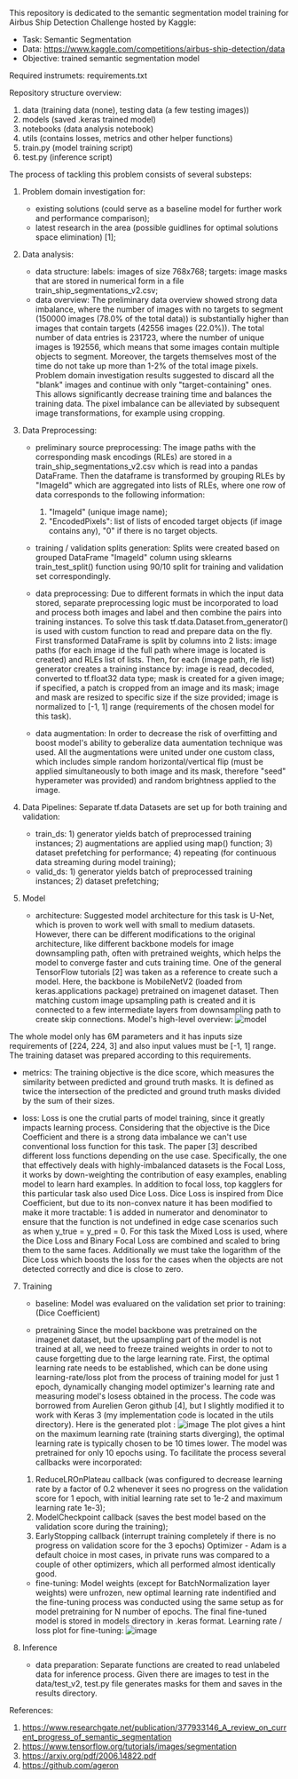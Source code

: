 This repository is dedicated to the semantic segmentation model training for Airbus Ship Detection Challenge hosted by Kaggle:
- Task: Semantic Segmentation
- Data: https://www.kaggle.com/competitions/airbus-ship-detection/data
- Objective: trained semantic segmentation model


Required instrumets: requirements.txt

Repository structure overview:
1. data (training data (none), testing data (a few testing images))
2. models (saved .keras trained model)
3. notebooks (data analysis notebook)
4. utils (contains losses, metrics and other helper functions)
5. train.py (model training script)
6. test.py (inference script)


The process of tackling this problem consists of several substeps:

1. Problem domain investigation for:
   - existing solutions (could serve as a baseline model for further work and performance comparison);
   - latest research in the area (possible guidlines for optimal solutions space elimination) [1];


2. Data analysis:
   - data structure:
     labels: images of size 768x768;
     targets: image masks that are stored in numerical form in a file train_ship_segmentations_v2.csv; 
   - data overview:
     The preliminary data overview showed strong data imbalance, where the number of images with no targets to segment (150000 images (78.0% of the total data)) is substantially higher than images that contain targets (42556 images (22.0%)). The total number of data entries is 231723, where the number of unique images is 192556, which means that some images contain multiple objects to segment. Moreover, the targets themselves most of the time do not take up more than 1-2% of the total image pixels. Problem domain investigation results suggested to discard all the "blank" images and continue with only "target-containing" ones. This allows significantly decrease training time and balances the training data. The pixel imbalance can be alleviated by subsequent image transformations, for example using cropping.


3. Data Preprocessing:
   - preliminary source preprocessing:
      The image paths with the corresponding mask encodings (RLEs) are stored in a train_ship_segmentations_v2.csv which is read into a pandas DataFrame. Then the dataframe is transformed by grouping RLEs by "ImageId" which are aggregated into lists of RLEs, where one row of data corresponds to the following information:
        1. "ImageId" (unique image name);
        2. "EncodedPixels": list of lists of encoded target objects (if image contains any), "0" if there is no target objects.
   - training / validation splits generation:
      Splits were created based on grouped DataFrame "ImageId" column using sklearns train_test_split() function using 90/10 split for training and validation set correspondingly.
  
   - data preprocessing:
Due to different formats in which the input data stored, separate preprocessing logic must be incorporated to load and process both images and label and then combine the pairs into training instances. To solve this task tf.data.Dataset.from_generator() is used with custom function to read and prepare data on the fly. First transformed DataFrame is split by columns into 2 lists: image paths (for each image id the full path where image is located is created) and RLEs list of lists. Then, for each (image path, rle list) generator creates a training instance by: image is read, decoded, converted to tf.float32 data type; mask is created for a given image; if specified, a patch is cropped from an image and its mask; image and mask are resized to specific size if the size provided; image is normalized to [-1, 1] range (requirements of the chosen model for this task).
     
   - data augmentation:
In order to decrease the risk of overfitting and boost model's ability to geberalize data aumentation technique was used. All the augmentations were united under one custom class, which includes simple random horizontal/vertical flip (must be applied simultaneously to both image and its mask, therefore "seed" hyperameter was provided) and random brightness applied to the image.
     
6. Data Pipelines:
   Separate tf.data Datasets are set up for both training and validation:
    - train_ds: 1) generator yields batch of preprocessed training instances; 2) augmentations are applied using map() function; 3) dataset prefetching for performance; 4) repeating (for continuous data streaming during model training);
    - valid_ds: 1) generator yields batch of preprocessed training instances; 2) dataset prefetching;

5. Model
   - architecture:
Suggested model architecture for this task is U-Net, which is proven to work well with small to medium datasets. However, there can be different modifications to the original architecture, like different backbone models for image downsampling path, often with pretrained weights, which helps the model to converge faster and cuts training time. One of the general TensorFlow tutorials [2] was taken as a reference to create such a model. Here, the backbone is MobileNetV2 (loaded from keras.applications package) pretrained on imagenet dataset. Then matching custom image upsampling path is created and it is connected to a few intermediate layers from downsampling path to create skip connections. Model's high-level overview:
     ![model](https://github.com/OMarchevska/airbus_ship_detection_challenge/assets/84033554/b0aa7f3f-8afd-4d33-b540-1e796946c46e)

The whole model only has 6M parameters and it has inputs size requirements of [224, 224, 3] and also input values must be [-1, 1] range. The training dataset was prepared according to this requirements.

   - metrics:
     The training objective is the dice score, which measures the similarity between predicted and ground truth masks. It is defined as twice the intersection of the predicted and ground truth masks divided by the sum of their sizes.
       
   - loss:
   Loss is one the crutial parts of model training, since it greatly impacts learning process. Considering that the objective is the Dice Coefficient and there is a strong data imbalance we can't use conventional loss function for this task. The paper [3] described different loss functions depending on the use case. Specifically, the one that effectively deals with highly-imbalanced datasets is the Focal Loss, it works by down-weighting the contribution of easy examples, enabling model to learn hard examples. In addition to focal loss, top kagglers for this particular task also used Dice Loss. Dice Loss is inspired from Dice Coefficient, but due to its non-convex nature it has been modified to make it more tractable: 1 is added in numerator and denominator to ensure that the function is not undefined in edge case scenarios such as when y_true = y_pred = 0.
For this task the Mixed Loss is used, where the Dice Loss and Binary Focal Loss are combined and scaled to bring them to the same faces. Additionally we must take the logarithm of the Dice Loss which boosts the loss for the cases when the objects are not detected correctly and dice is close to zero. 


7. Training
   - baseline:
     Model was evaluared on the validation set prior to training:      (Dice Coefficient)
     
   - pretraining
     Since the model backbone was pretrained on the imagenet dataset, but the upsampling part of the model is not trained at all, we need to freeze trained weights in order to not to cause forgetting due to the large learning rate. First, the optimal learning rate needs to be established, which can be done using learning-rate/loss plot from the process of training model for just 1 epoch, dynamically changing model optimizer's learning rate and measuring model's losess obtained in the process. The code was borrowed  from Aurelien Geron github [4], but I slightly modified it to work with Keras 3 (my implementation code is located in the utils directory). Here is the generated plot :
     ![image](https://github.com/OMarchevska/airbus_ship_detection_challenge/assets/84033554/0cc19dcd-8c20-4c5d-a865-9d097f62ac2e)
The plot gives a hint on the maximum learning rate (training starts diverging), the optimal learning rate is typically chosen to be 10 times lower. The model was pretrained for only 10 epochs using. To facilitate the process several callbacks were incorporated:
   1. ReduceLROnPlateau callback (was configured to decrease learning rate by a factor of 0.2 whenever it sees no progress on the validation score for 1 epoch, with initial learning rate set to 1e-2 and maximum learning rate 1e-3);
   2. ModelCheckpoint callback (saves the best model based on the validation score during the training);
   3. EarlyStopping callback (interrupt training completely if there is no progress on validation score for the 3 epochs)
Optimizer - Adam is a default choice in most cases, in private runs was compared to a couple of other optimizers, which all performed almost identically good.

   - fine-tuning:
     Model weights (except for BatchNormalization layer weights) were unfrozen, new optimal learning rate indentified and the fine-tuning process was conducted using the same setup as for model pretraining for N number of epochs. The final fine-tuned model is stored in models directory in .keras format.
     Learning rate / loss plot for fine-tuning:
     ![image](https://github.com/OMarchevska/airbus_ship_detection_challenge/assets/84033554/d9b14f6e-d7ca-434d-a45b-f8d01b62a2fb)

9. Inference
   - data preparation:
     Separate functions are created to read unlabeled data for inference process. Given there are images to test in the data/test_v2, test.py file generates masks for them and saves in the results directory.
  









































References:
1. https://www.researchgate.net/publication/377933146_A_review_on_current_progress_of_semantic_segmentation
2. https://www.tensorflow.org/tutorials/images/segmentation
3. https://arxiv.org/pdf/2006.14822.pdf
4. https://github.com/ageron
